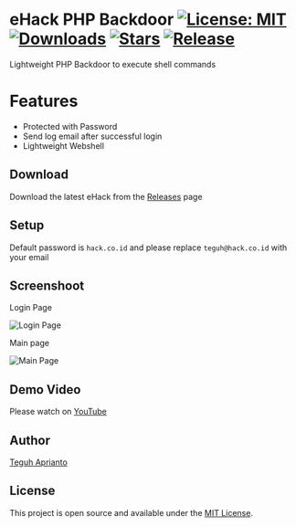 # eHack PHP Backdoor [![License: MIT](https://img.shields.io/badge/License-MIT-blue.svg)](https://opensource.org/licenses/MIT) [![Downloads](https://img.shields.io/github/downloads/secgron/eHack/total.svg)](https://github.com/secgron/eHack/releases/latest) [![Stars](https://img.shields.io/github/stars/secgron/eHack.svg)](https://github.com/secgron/eHack/stargazers) [![Release](https://img.shields.io/github/release/secgron/eHack.svg)](https://github.com/secgron/eHack/releases/latest)

Lightweight PHP Backdoor to execute shell commands

# Features

- Protected with Password
- Send log email after successful login
- Lightweight Webshell

## Download

Download the latest eHack from the [Releases](https://github.com/secgron/eHack/releases) page 

## Setup

Default password is `hack.co.id` and please replace `teguh@hack.co.id` with your email

## Screenshoot

Login Page

![Login Page](https://cdn.teguh.co/images/login.png)

Main page

![Main Page](https://cdn.teguh.co/images/main.png)

## Demo Video

Please watch on [YouTube](https://youtu.be/abVt8IXIJd8)

## Author

[Teguh Aprianto](https://teguh.co)

## License

This project is open source and available under the [MIT License](LICENSE).
